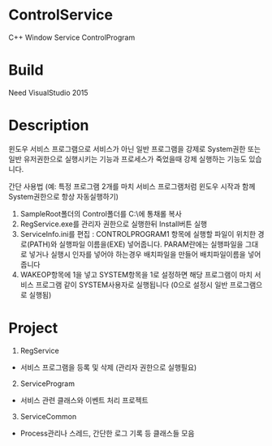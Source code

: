 ﻿# ControlService
C++ Window Service ControlProgram

# Build
Need VisualStudio 2015

# Description

윈도우 서비스 프로그램으로 서비스가 아닌 일반 프로그램을 강제로 System권한 또는 일반 유저권한으로 실행시키는 기능과 프로세스가 죽었을때 강제 실행하는 기능도 있습니다.


간단 사용법 (예: 특정 프로그램 2개를 마치 서비스 프로그램처럼 윈도우 시작과 함께 System권한으로 항상 자동실행하기)

 1. SampleRoot폴더의 Control폴더를 C:\에 통채롤 복사
 2. RegService.exe를 관리자 권한으로 실행한뒤 Install버튼 실행
 3. ServiceInfo.ini를 편집 : CONTROLPROGRAM1 항목에 실행할 파일이 위치한 경로(PATH)와 실행파일 이름을(EXE) 넣어줍니다. PARAM란에는 실행파일을 그대로 넣거나 실행시 인자를 넣어야 하는경우 배치파일을 만들어 배치파일이름을 넣어줍니다
 4. WAKEOP항목에 1을 넣고 SYSTEM항목을 1로 설정하면 해당 프로그램이 마치 서비스 프로그램 같이 SYSTEM사용자로 실행됩니다 (0으로 설정시 일반 프로그램으로 실행됨)



# Project

1. RegService
- 서비스 프로그램을 등록 및 삭제 (관리자 권한으로 실행필요)

2. ServiceProgram
- 서비스 관련 클래스와 이벤트 처리 프로젝트

3. ServiceCommon
- Process관리나 스레드, 간단한 로그 기록 등 클래스들 모음